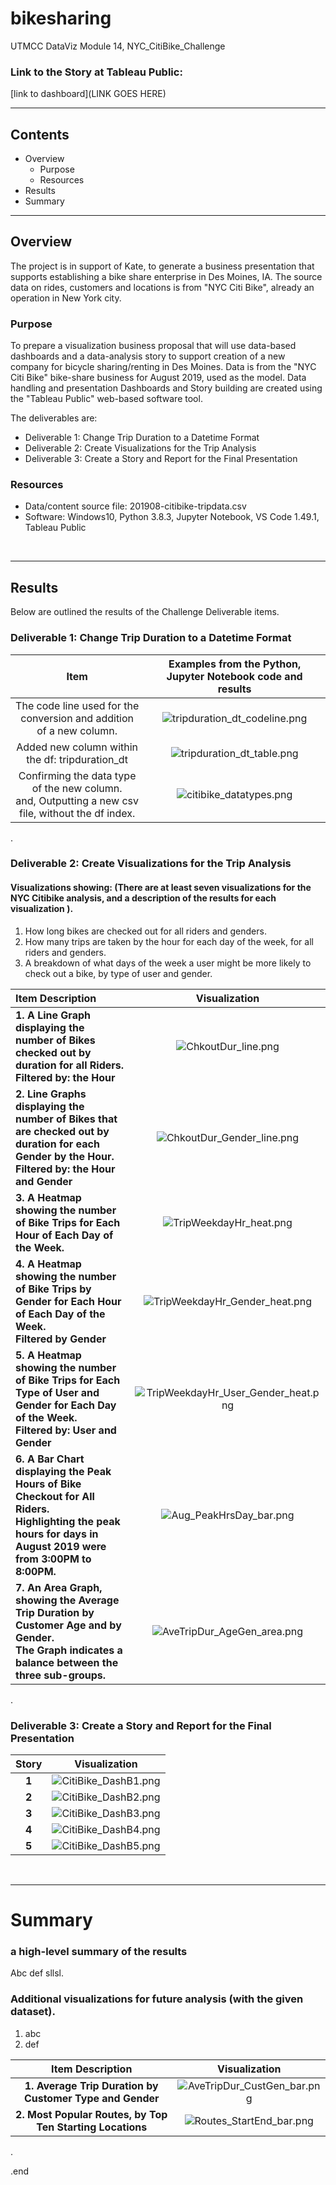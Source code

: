 # bikesharing
UTMCC DataViz Module 14, NYC_CitiBike_Challenge

### Link to the Story at Tableau Public:  
  [link to dashboard](LINK GOES HERE)

---

## Contents 
  * Overview
    - Purpose
    - Resources
  * Results
  * Summary
 

---  

## Overview 
  
  The project is in support of Kate, to generate a business presentation that supports establishing a bike share enterprise in Des Moines, IA. The source data on rides, customers and locations is from "NYC Citi Bike", already an operation in New York city. 

   ### Purpose
   To prepare a visualization business proposal that will use data-based dashboards and a data-analysis story to support creation of a new company for bicycle sharing/renting in Des Moines. Data is from the "NYC Citi Bike" bike-share business for August 2019, used as the model. Data handling and presentation Dashboards and Story building are created using the "Tableau Public" web-based software tool.
 
   The deliverables are: 
   - Deliverable 1: Change Trip Duration to a Datetime Format
   - Deliverable 2: Create Visualizations for the Trip Analysis
   - Deliverable 3: Create a Story and Report for the Final Presentation
   

   ### Resources
  * Data/content source file: 201908-citibike-tripdata.csv
  * Software: Windows10, Python 3.8.3, Jupyter Notebook, VS Code 1.49.1, Tableau Public 
  
<br>

--- 

## Results
   Below are outlined the results of the Challenge Deliverable items.  
   

### Deliverable 1: Change Trip Duration to a Datetime Format


   | **Item** | **Examples from the Python, Jupyter Notebook code and results** |
   | :---: | :---: |
   | The code line used for the conversion and addition of a new column. | ![tripduration_dt_codeline.png](https://github.com/larrydodson/bikesharing/blob/main/tripduration_dt_codeline.png) |
   | Added new column within the df: tripduration_dt | ![tripduration_dt_table.png](https://github.com/larrydodson/bikesharing/blob/main/tripduration_dt_table.png) |
   | Confirming the data type of the new column.<br> and, Outputting a new csv file, without the df index. | ![citibike_datatypes.png](https://github.com/larrydodson/bikesharing/blob/main/citibike_datatypes.png) |
   
   
.

### Deliverable 2: Create Visualizations for the Trip Analysis

#### Visualizations showing:  (There are at least seven visualizations for the NYC Citibike analysis, and a description of the results for each visualization ).
  1. How long bikes are checked out for all riders and genders.
  2. How many trips are taken by the hour for each day of the week, for all riders and genders.
  3. A breakdown of what days of the week a user might be more likely to check out a bike, by type of user and gender.



   | **Item Description** | **Visualization** |
   | :--- | :---: |
   | **1. A Line Graph displaying the number of Bikes checked out by duration for all Riders. <br> Filtered by: the Hour** | ![ChkoutDur_line.png](https://github.com/larrydodson/bikesharing/blob/main/ChkoutDur_line.png) |
   | **2. Line Graphs displaying the number of Bikes that are checked out by duration for each Gender by the Hour. <br> Filtered by: the Hour and Gender** | ![ChkoutDur_Gender_line.png](https://github.com/larrydodson/bikesharing/blob/main/ChkoutDur_Gender_line.png) |
   | **3. A Heatmap showing the number of Bike Trips for Each Hour of Each Day of the Week.** | ![TripWeekdayHr_heat.png](https://github.com/larrydodson/bikesharing/blob/main/TripWeekdayHr_heat.png) |
   | **4. A Heatmap showing the number of Bike Trips by Gender for Each Hour of Each Day of the Week. <br> Filtered by Gender** | ![TripWeekdayHr_Gender_heat.png](https://github.com/larrydodson/bikesharing/blob/main/TripWeekdayHr_Gender_heat.png) |
   | **5. A Heatmap showing the number of Bike Trips for Each Type of User and Gender for Each Day of the Week. <br> Filtered by: User and Gender** | ![TripWeekdayHr_User_Gender_heat.png](https://github.com/larrydodson/bikesharing/blob/main/TripWeekdayHr_User_Gender_heat.png) |
   | **6. A Bar Chart displaying the Peak Hours of Bike Checkout for All Riders. <br> Highlighting the peak hours for days in August 2019 were from 3:00PM to 8:00PM.** | ![Aug_PeakHrsDay_bar.png](https://github.com/larrydodson/bikesharing/blob/main/Aug_PeakHrsDay_bar.png) |
   | **7. An Area Graph, showing the Average Trip Duration by Customer Age and by Gender. <br> The Graph indicates a balance between the three sub-groups.** | ![AveTripDur_AgeGen_area.png](https://github.com/larrydodson/bikesharing/blob/main/AveTripDur_AgeGen_area.png) |


.


### Deliverable 3: Create a Story and Report for the Final Presentation




 
   | **Story** | **Visualization** |
   | :---: | :---: |
   | **1** | ![CitiBike_DashB1.png](https://github.com/larrydodson/bikesharing/blob/main/CitiBike_DashB1.png) |
   | **2** | ![CitiBike_DashB2.png](https://github.com/larrydodson/bikesharing/blob/main/CitiBike_DashB2.png) | 
   | **3** | ![CitiBike_DashB3.png](https://github.com/larrydodson/bikesharing/blob/main/CitiBike_DashB3.png) | 
   | **4** | ![CitiBike_DashB4.png](https://github.com/larrydodson/bikesharing/blob/main/CitiBike_DashB4.png) |    
   | **5** | ![CitiBike_DashB5.png](https://github.com/larrydodson/bikesharing/blob/main/CitiBike_DashB5.png) |


<br>

---

# Summary

###  a high-level summary of the results 
   Abc def sllsl.


### Additional visualizations for future analysis (with the given dataset).
  1. abc 
  2. def 

   | **Item Description** | **Visualization** |
   | :---: | :---: |
   | **1. Average Trip Duration by Customer Type and Gender** | ![AveTripDur_CustGen_bar.png](https://github.com/larrydodson/bikesharing/blob/main/AveTripDur_CustGen_bar.png) |
   | **2. Most Popular Routes, by Top Ten Starting Locations** | ![Routes_StartEnd_bar.png](https://github.com/larrydodson/bikesharing/blob/main/Routes_StartEnd_bar.png) |



.

.end

